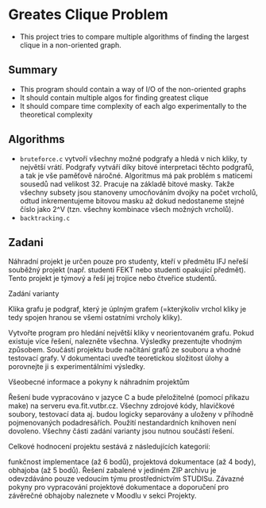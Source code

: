 # Greates Clique Problem
- This project tries to compare multiple algorithms of finding the largest clique in a non-oriented graph.
  
## Summary
- This program should contain a way of I/O of the non-oriented graphs
- It should contain multiple algos for finding greatest clique
- It should compare time complexity of each algo experimentally to the theoretical complexity

## Algorithms
- `bruteforce.c` vytvoří všechny možné podgrafy a hledá v nich kliky, ty největší vrátí. Podgrafy vytváří díky bitové interpretaci těchto podgrafů, a tak je vše paměťově náročné. Algoritmus má pak problém s maticemi sousedů nad velikost 32. Pracuje na základě bitové masky. Takže všechny subsety jsou stanoveny umocňováním dvojky na počet vrcholů, odtud inkrementujeme bitovou masku až dokud nedostaneme stejné číslo jako 2^V (tzn. všechny kombinace všech možných vrcholů).
- `backtracking.c`

## Zadani
Náhradní projekt je určen pouze pro studenty, kteří v předmětu IFJ neřeší souběžný projekt (např. studenti FEKT nebo studenti opakující předmět). Tento projekt je týmový a řeší jej trojice nebo čtveřice studentů.

Zadání varianty

Klika grafu je podgraf, který je úplným grafem (=kterýkoliv vrchol kliky je tedy spojen hranou se všemi ostatními vrcholy kliky).

Vytvořte program pro hledání největší kliky v neorientovaném grafu. Pokud existuje více řešení, nalezněte všechna. Výsledky prezentujte vhodným způsobem. Součástí projektu bude načítání grafů ze souboru a vhodné testovací grafy. V dokumentaci uveďte teoretickou složitost úlohy a porovnejte ji s experimentálními výsledky.

Všeobecné informace a pokyny k náhradním projektům

Řešení bude vypracováno v jazyce C a bude přeložitelné (pomocí příkazu make) na serveru eva.fit.vutbr.cz. Všechny zdrojové kódy, hlavičkové soubory, testovací data aj. budou logicky separovány a uloženy v příhodně pojmenovaných podadresářích. Použití nestandardních knihoven není dovoleno. Všechny části zadání varianty jsou nutnou součástí řešení.

Celkové hodnocení projektu sestává z následujících kategorií:

funkčnost implementace (až 6 bodů),
projektová dokumentace (až 4 body),
obhajoba (až 5 bodů).
Řešení zabalené v jediném ZIP archivu je odevzdáváno pouze vedoucím týmu prostřednictvím STUDISu. Závazné pokyny pro vypracování projektové dokumentace a doporučení pro závěrečné obhajoby naleznete v Moodlu v sekci Projekty.

